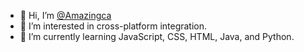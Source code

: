 - 👋 Hi, I’m [@Amazingca](https://blue.amazingca.dev/user/caleb.bsky.social)
- 👀 I’m interested in cross-platform integration.
- 🌱 I’m currently learning JavaScript, CSS, HTML, Java, and Python.

<!---
Amazingca/Amazingca is a ✨ special ✨ repository because its `README.md` (this file) appears on your GitHub profile.
You can click the Preview link to take a look at your changes.
--->
